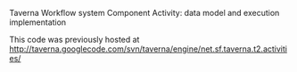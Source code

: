 Taverna Workflow system Component Activity: data model and execution implementation

This code was previously hosted at http://taverna.googlecode.com/svn/taverna/engine/net.sf.taverna.t2.activities/
